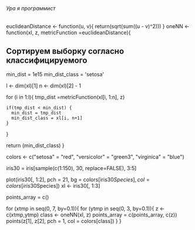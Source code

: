 ###### Ура я программист
euclideanDistance <- function(u, v){
  return(sqrt(sum((u - v)^2)))
}
oneNN <- function(xl, z, metricFunction =euclideanDistance){
  ## Сортируем выборку согласно классифицируемого
  
  min_dist = 1e15
  min_dist_class = 'setosa'
  
  l <- dim(xl)[1]
  n <- dim(xl)[2] - 1
  
  for (i in 1:l){
    tmp_dist =metricFunction(xl[i, 1:n], z)
    
    if(tmp_dist < min_dist) {
      min_dist = tmp_dist
      min_dist_class = xl[i, n+1]
    }
  }
  
  return (min_dist_class)
}

colors <- c("setosa" = "red", "versicolor" = "green3",
            "virginica" = "blue")

iris30 = iris[sample(c(1:150), 30, replace=FALSE), 3:5]

plot(iris30[, 1:2], pch = 21, bg = colors[iris30$Species],
     col = colors[iris30$Species])
xl <- iris30[, 1:3]

points_array = c()

for (xtmp in seq(0, 7, by=0.1)){
  for (ytmp in seq(0, 3, by=0.1)){
    z <- c(xtmp,ytmp)
    class <- oneNN(xl, z)
    points_array = c(points_array, c(z))
    points(z[1], z[2], pch = 1, col = colors[class])
  }
}
